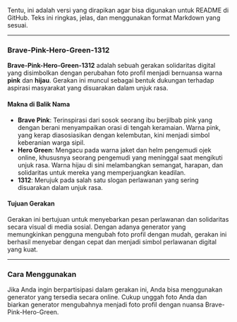 Tentu, ini adalah versi yang dirapikan agar bisa digunakan untuk README di GitHub. Teks ini ringkas, jelas, dan menggunakan format Markdown yang sesuai.

---

### Brave-Pink-Hero-Green-1312

**Brave-Pink-Hero-Green-1312** adalah sebuah gerakan solidaritas digital yang disimbolkan dengan perubahan foto profil menjadi bernuansa warna **pink** dan **hijau**. Gerakan ini muncul sebagai bentuk dukungan terhadap aspirasi masyarakat yang disuarakan dalam unjuk rasa.

#### Makna di Balik Nama

* **Brave Pink**: Terinspirasi dari sosok seorang ibu berjilbab pink yang dengan berani menyampaikan orasi di tengah keramaian. Warna pink, yang kerap diasosiasikan dengan kelembutan, kini menjadi simbol keberanian warga sipil.
* **Hero Green**: Mengacu pada warna jaket dan helm pengemudi ojek online, khususnya seorang pengemudi yang meninggal saat mengikuti unjuk rasa. Warna hijau di sini melambangkan semangat, harapan, dan solidaritas untuk mereka yang memperjuangkan keadilan.
* **1312**: Merujuk pada salah satu slogan perlawanan yang sering disuarakan dalam unjuk rasa.

#### Tujuan Gerakan

Gerakan ini bertujuan untuk menyebarkan pesan perlawanan dan solidaritas secara visual di media sosial. Dengan adanya generator yang memungkinkan pengguna mengubah foto profil dengan mudah, gerakan ini berhasil menyebar dengan cepat dan menjadi simbol perlawanan digital yang kuat.

---

### Cara Menggunakan

Jika Anda ingin berpartisipasi dalam gerakan ini, Anda bisa menggunakan generator yang tersedia secara online. Cukup unggah foto Anda dan biarkan generator mengubahnya menjadi foto profil dengan nuansa Brave-Pink-Hero-Green.
